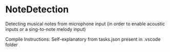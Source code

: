 # NoteDetection
Detecting musical notes from microphone input (in order to enable acoustic inputs or a sing-to-note melody input)


Compile Instructions:
Self-explanatory from tasks.json present in .vscode folder
